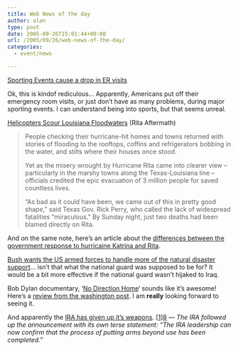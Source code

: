 ```yaml
---
title: Web News of the day
author: alan
type: post
date: 2005-09-26T15:01:44+00:00
url: /2005/09/26/web-news-of-the-day/
categories:
  - event/news

---
```

[Sporting Events cause a drop in ER visits][1]

Ok, this is kindof rediculous&#8230; Apparently, Americans put off their emergency room visits, or just don&#8217;t have as many problems, during major sporting events. I can understand being into sports, but that seems unreal.

[Helicopters Scour Louisiana Floodwaters][2] (Rita Aftermath)

> People checking their hurricane-hit homes and towns returned with stories of flooding to the rooftops, coffins and refrigerators bobbing in the water, and stilts where their houses once stood.
>
> Yet as the misery wrought by Hurricane Rita came into clearer view &#8211; particularly in the marshy towns along the Texas-Louisiana line &#8211; officials credited the epic evacuation of 3 million people for saved countless lives.
>
> &#8220;As bad as it could have been, we came out of this in pretty good shape,&#8221; said Texas Gov. Rick Perry, who called the lack of widespread fatalities &#8220;miraculous.&#8221; By Sunday night, just two deaths had been blamed directly on Rita.

And on the same note, here&#8217;s an article about the [differences between the government response to hurricaine Katrina and Rita][3].

[Bush wants the US armed forces to handle more of the natural disaster support][4]&#8230; isn&#8217;t that what the national guard was supposed to be for? It would be a bit more effective if the national guard wasn&#8217;t hijaked to Iraq.

Bob Dylan documentary, &#8216;[No Direction Home][5]&#8216; sounds like it&#8217;s awesome! Here&#8217;s a [review from the washington post][6]. I am **really** looking forward to seeing it.

And apparently the [IRA has given up it&#8217;s weapons][7]. [[1]][8] &#8212; _The IRA followed up the announcement with its own terse statement: &#8220;The IRA leadership can now confirm that the process of putting arms beyond use has been completed.&#8221;_


 [1]: http://www.sciam.com/article.cfm?chanID=sa003&articleID=0002F864-740F-1334-B40F83414B7F0000
 [2]: http://www.guardian.co.uk/worldlatest/story/0,1280,-5302843,00.html
 [3]: http://www.kentucky.com/mld/kentucky/news/nation/12741361.htm
 [4]: http://http://www.washingtonpost.com/wp-dyn/content/article/2005/09/25/AR2005092501224.html
 [5]: http://bobdylan.com/ndh.html
 [6]: http://http://www.washingtonpost.com/wp-dyn/content/article/2005/09/25/AR2005092501249.html
 [7]: http://abcnews.go.com/International/wireStory?id=1159693
 [8]: http://www.cbsnews.com/stories/2005/09/26/world/main884579.shtml
